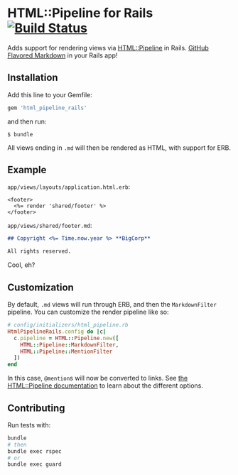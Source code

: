 # HTML::Pipeline for Rails [![Build Status](https://travis-ci.org/afeld/html_pipeline_rails.png?branch=master)](https://travis-ci.org/afeld/html_pipeline_rails)

Adds support for rendering views via [HTML::Pipeline](https://github.com/jch/html-pipeline) in Rails.  [GitHub Flavored Markdown](https://help.github.com/articles/github-flavored-markdown) in your Rails app!

## Installation

Add this line to your Gemfile:

```ruby
gem 'html_pipeline_rails'
```

and then run:

    $ bundle

All views ending in `.md` will then be rendered as HTML, with support for ERB.

## Example

`app/views/layouts/application.html.erb`:

```erb
<footer>
  <%= render 'shared/footer' %>
</footer>
```

`app/views/shared/footer.md`:

```markdown
## Copyright <%= Time.now.year %> **BigCorp**

All rights reserved.
```

Cool, eh?

## Customization

By default, `.md` views will run through ERB, and then the `MarkdownFilter` pipeline.  You can customize the render pipeline like so:

```ruby
# config/initializers/html_pipeline.rb
HtmlPipelineRails.config do |c|
  c.pipeline = HTML::Pipeline.new([
    HTML::Pipeline::MarkdownFilter,
    HTML::Pipeline::MentionFilter
  ])
end
```

In this case, `@mention`s will now be converted to links.  See [the HTML::Pipeline documentation](https://github.com/jch/html-pipeline#usage) to learn about the different options.

## Contributing

Run tests with:

```bash
bundle
# then
bundle exec rspec
# or
bundle exec guard
```
